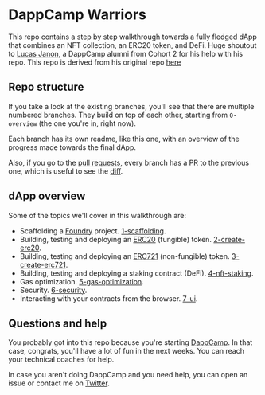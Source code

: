# DappCamp Warriors

This repo contains a step by step walkthrough towards a fully fledged dApp that combines an NFT collection, an ERC20 token, and DeFi.
Huge shoutout to [Lucas Janon](https://github.com/lucas-janon), a DappCamp alumni from Cohort 2 for his help with his repo. 
This repo is derived from his original repo [here](https://github.com/dappcamp/dappcamp-warriors)

## Repo structure

If you take a look at the existing branches, you'll see that there are multiple numbered branches. They build on top of each other, starting from `0-overview` (the one you're in, right now).

Each branch has its own readme, like this one, with an overview of the progress made towards the final dApp.

Also, if you go to the [pull requests](https://github.com/dappcamp-cohort-4/dappcamp-warriors/pulls), every branch has a PR
to the previous one, which is useful to see the [diff](https://github.com/dappcamp-cohort-4/dappcamp-warriors/pull/2/files).

## dApp overview

Some of the topics we'll cover in this walkthrough are:

* Scaffolding a [Foundry](https://book.getfoundry.sh/) project. [1-scaffolding](https://github.com/dappcamp-cohort-4/dappcamp-warriors/tree/1-scaffolding).
* Building, testing and deploying an [ERC20](https://eips.ethereum.org/EIPS/eip-20) (fungible) token. [2-create-erc20](https://github.com/dappcamp-cohort-4/dappcamp-warriors/tree/2-create-erc20).
* Building, testing and deploying an [ERC721](https://eips.ethereum.org/EIPS/eip-721) (non-fungible) token. [3-create-erc721](https://github.com/dappcamp-cohort-4/dappcamp-warriors/tree/3-create-erc721).
* Building, testing and deploying a staking contract (DeFi). [4-nft-staking](https://github.com/dappcamp-cohort-4/dappcamp-warriors/tree/4-nft-staking).
* Gas optimization. [5-gas-optimization](https://github.com/dappcamp-cohort-4/dappcamp-warriors/tree/5-gas-optimization).
* Security. [6-security](https://github.com/dappcamp-cohort-4/dappcamp-warriors/tree/6-security).
* Interacting with your contracts from the browser. [7-ui](https://github.com/dappcamp-cohort-4/dappcamp-warriors/tree/7-ui).

## Questions and help

You probably got into this repo because you're starting [DappCamp](https://www.dappcamp.xyz/). In that case, congrats, you'll have a lot of fun in the next weeks. You can reach your technical coaches for help.

In case you aren't doing DappCamp and you need help, you can open an issue or contact me on [Twitter](https://twitter.com/lucasjanon).

